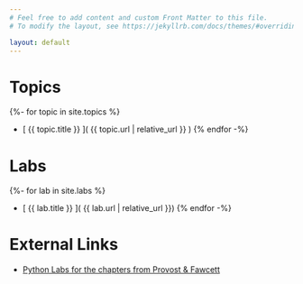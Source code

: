 ```yaml
---
# Feel free to add content and custom Front Matter to this file.
# To modify the layout, see https://jekyllrb.com/docs/themes/#overriding-theme-defaults

layout: default
---
```


# Topics

{%- for topic in site.topics %}
   * [ {{ topic.title }} ]( {{ topic.url | relative_url }} )
{% endfor -%}


# Labs

{%- for lab in site.labs %}
   * [ {{ lab.title }} ]( {{ lab.url | relative_url }})
{% endfor -%}


# External Links

* [Python Labs for the chapters from Provost & Fawcett](https://github.com/ferlocar/spring_2019_data_mining)
